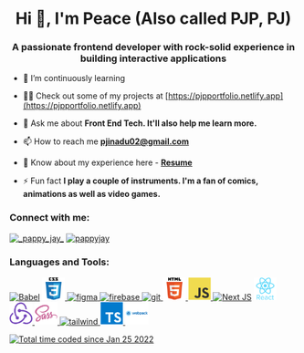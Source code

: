 <h1 align="center">Hi 👋, I'm Peace (Also called PJP, PJ)</h1>
<h3 align="center">A passionate frontend developer with rock-solid experience in building interactive applications</h3>

- 🌱 I’m continuously learning

- 👨‍💻 Check out some of my projects at [https://pjpportfolio.netlify.app](https://pjpportfolio.netlify.app)

- 💬 Ask me about **Front End Tech. It'll also help me learn more.**

- 📫 How to reach me **pjinadu02@gmail.com**

- 📄 Know about my experience here - [**Resume**](https://docs.google.com/document/d/1cbjT4orK3yms6LUFx7ZyZnAzPjnyndTrNIw1cBjzqt8)

- ⚡ Fun fact **I play a couple of instruments. I'm a fan of comics, animations as well as video games.**

<h3 align="left">Connect with me:</h3>
<p align="left">
<a href="https://twitter.com/_pappy_jay_" target="blank"><img align="center" src="https://raw.githubusercontent.com/rahuldkjain/github-profile-readme-generator/master/src/images/icons/Social/twitter.svg" alt="_pappy_jay_" height="30" width="40" /></a>
<a href="https://linkedin.com/in/pappyjay" target="blank"><img align="center" src="https://raw.githubusercontent.com/rahuldkjain/github-profile-readme-generator/master/src/images/icons/Social/linked-in-alt.svg" alt="pappyjay" height="30" width="40" /></a>
</p>

<h3 align="left">Languages and Tools:</h3>
<p align="left">
  <a target="_blank" rel="noopener noreferrer nofollow" href="https://babeljs.io/"><img src="https://img.shields.io/badge/Babel-F9DC3e?style=for-the-badge&amp;logo=babel&amp;logoColor=black" alt="Babel" data-canonical-src="https://img.shields.io/badge/Babel-F9DC3e?style=for-the-badge&amp;logo=babel&amp;logoColor=black" style="max-width: 100%;"></a>
 <a href="https://www.w3schools.com/css/" target="_blank" rel="noreferrer"> <img src="https://raw.githubusercontent.com/devicons/devicon/master/icons/css3/css3-original-wordmark.svg" alt="css3" width="40" height="40"/> </a> <a href="https://www.figma.com/" target="_blank" rel="noreferrer"> <img src="https://www.vectorlogo.zone/logos/figma/figma-icon.svg" alt="figma" width="40" height="40"/> </a> <a href="https://firebase.google.com/" target="_blank" rel="noreferrer"> <img src="https://www.vectorlogo.zone/logos/firebase/firebase-icon.svg" alt="firebase" width="40" height="40"/> </a> <a href="https://git-scm.com/" target="_blank" rel="noreferrer"> <img src="https://www.vectorlogo.zone/logos/git-scm/git-scm-icon.svg" alt="git" width="40" height="40"/> </a> <a href="https://www.w3.org/html/" target="_blank" rel="noreferrer"> <img src="https://raw.githubusercontent.com/devicons/devicon/master/icons/html5/html5-original-wordmark.svg" alt="html5" width="40" height="40"/> </a> <a href="https://developer.mozilla.org/en-US/docs/Web/JavaScript" target="_blank" rel="noreferrer"> <img src="https://raw.githubusercontent.com/devicons/devicon/master/icons/javascript/javascript-original.svg" alt="javascript" width="40" height="40"/> </a>
  <a target="_blank" rel="noopener noreferrer nofollow" href="https://nextjs.org/"><img src="https://img.shields.io/badge/Next-black?style=for-the-badge&amp;logo=next.js&amp;logoColor=white" alt="Next JS" data-canonical-src="https://img.shields.io/badge/Next-black?style=for-the-badge&amp;logo=next.js&amp;logoColor=white" style="max-width: 100%;"></a>
   <a href="https://reactjs.org/" target="_blank" rel="noreferrer"> <img src="https://raw.githubusercontent.com/devicons/devicon/master/icons/react/react-original-wordmark.svg" alt="react" width="40" height="40"/> </a> <a href="https://redux.js.org" target="_blank" rel="noreferrer"> <img src="https://raw.githubusercontent.com/devicons/devicon/master/icons/redux/redux-original.svg" alt="redux" width="40" height="40"/> </a> <a href="https://sass-lang.com" target="_blank" rel="noreferrer"> <img src="https://raw.githubusercontent.com/devicons/devicon/master/icons/sass/sass-original.svg" alt="sass" width="40" height="40"/> </a> <a href="https://tailwindcss.com/" target="_blank" rel="noreferrer"> <img src="https://www.vectorlogo.zone/logos/tailwindcss/tailwindcss-icon.svg" alt="tailwind" width="40" height="40"/> </a> <a href="https://www.typescriptlang.org/" target="_blank" rel="noreferrer"> <img src="https://raw.githubusercontent.com/devicons/devicon/master/icons/typescript/typescript-original.svg" alt="typescript" width="40" height="40"/> </a> <a href="https://webpack.js.org" target="_blank" rel="noreferrer"> <img src="https://raw.githubusercontent.com/devicons/devicon/d00d0969292a6569d45b06d3f350f463a0107b0d/icons/webpack/webpack-original-wordmark.svg" alt="webpack" width="40" height="40"/> </a> </p>

<a href="https://wakatime.com/@ba99228c-767d-4be7-ac76-2490e4ed20e8"><img src="https://wakatime.com/badge/user/ba99228c-767d-4be7-ac76-2490e4ed20e8.svg" alt="Total time coded since Jan 25 2022" /></a>





<!---
Pappyjay23/Pappyjay23 is a ✨ special ✨ repository because its `README.md` (this file) appears on your GitHub profile.
You can click the Preview link to take a look at your changes.
--->
